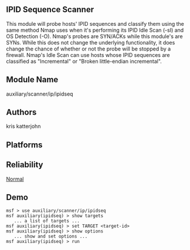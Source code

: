## IPID Sequence Scanner

This module will probe hosts' IPID sequences and classify 
them using the same method Nmap uses when it's performing 
its IPID Idle Scan (-sI) and OS Detection (-O). Nmap's 
probes are SYN/ACKs while this module's are SYNs. While this 
does not change the underlying functionality, it does change 
the chance of whether or not the probe will be stopped by a 
firewall. Nmap's Idle Scan can use hosts whose IPID 
sequences are classified as "Incremental" or "Broken 
little-endian incremental".


## Module Name
auxiliary/scanner/ip/ipidseq

## Authors
kris katterjohn





## Platforms


## Reliability
[Normal](https://github.com/rapid7/metasploit-framework/wiki/Exploit-Ranking)

## Demo

```
msf > use auxiliary/scanner/ip/ipidseq
msf auxiliary(ipidseq) > show targets
   ... a list of targets ...
msf auxiliary(ipidseq) > set TARGET <target-id>
msf auxiliary(ipidseq) > show options
   ... show and set options ...
msf auxiliary(ipidseq) > run
```
    
    